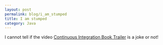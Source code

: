 ```yaml
---
layout: post
permalink: blog/i_am_stumped
title: I am stumped
category: Java
---
```


<p>
I cannot tell if the video <a href="http://www.viddler.com/explore/pduvall/videos/2/">Continuous Integration Book Trailer</a> is a joke or not!

</p>
